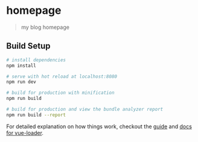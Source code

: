 # homepage

> my blog homepage 

## Build Setup

``` bash
# install dependencies
npm install

# serve with hot reload at localhost:8080
npm run dev

# build for production with minification
npm run build 

# build for production and view the bundle analyzer report
npm run build --report
```

For detailed explanation on how things work, checkout the [guide](http://vuejs-templates.github.io/webpack/) and [docs for vue-loader](http://vuejs.github.io/vue-loader).
